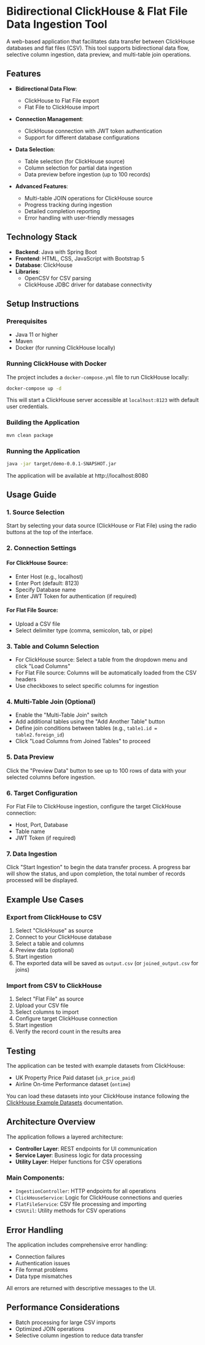 # Bidirectional ClickHouse & Flat File Data Ingestion Tool

A web-based application that facilitates data transfer between ClickHouse databases and flat files (CSV). This tool supports bidirectional data flow, selective column ingestion, data preview, and multi-table join operations.

## Features

- **Bidirectional Data Flow**: 
  - ClickHouse to Flat File export
  - Flat File to ClickHouse import
  
- **Connection Management**:
  - ClickHouse connection with JWT token authentication
  - Support for different database configurations
  
- **Data Selection**:
  - Table selection (for ClickHouse source)
  - Column selection for partial data ingestion
  - Data preview before ingestion (up to 100 records)
  
- **Advanced Features**:
  - Multi-table JOIN operations for ClickHouse source
  - Progress tracking during ingestion
  - Detailed completion reporting
  - Error handling with user-friendly messages

## Technology Stack

- **Backend**: Java with Spring Boot
- **Frontend**: HTML, CSS, JavaScript with Bootstrap 5
- **Database**: ClickHouse
- **Libraries**:
  - OpenCSV for CSV parsing
  - ClickHouse JDBC driver for database connectivity

## Setup Instructions

### Prerequisites

- Java 11 or higher
- Maven
- Docker (for running ClickHouse locally)

### Running ClickHouse with Docker

The project includes a `docker-compose.yml` file to run ClickHouse locally:

```bash
docker-compose up -d
```

This will start a ClickHouse server accessible at `localhost:8123` with default user credentials.

### Building the Application

```bash
mvn clean package
```

### Running the Application

```bash
java -jar target/demo-0.0.1-SNAPSHOT.jar
```

The application will be available at http://localhost:8080

## Usage Guide

### 1. Source Selection

Start by selecting your data source (ClickHouse or Flat File) using the radio buttons at the top of the interface.

### 2. Connection Settings

#### For ClickHouse Source:
- Enter Host (e.g., localhost)
- Enter Port (default: 8123)
- Specify Database name
- Enter JWT Token for authentication (if required)

#### For Flat File Source:
- Upload a CSV file
- Select delimiter type (comma, semicolon, tab, or pipe)

### 3. Table and Column Selection

- For ClickHouse source: Select a table from the dropdown menu and click "Load Columns"
- For Flat File source: Columns will be automatically loaded from the CSV headers
- Use checkboxes to select specific columns for ingestion

### 4. Multi-Table Join (Optional)

- Enable the "Multi-Table Join" switch
- Add additional tables using the "Add Another Table" button
- Define join conditions between tables (e.g., `table1.id = table2.foreign_id`)
- Click "Load Columns from Joined Tables" to proceed

### 5. Data Preview

Click the "Preview Data" button to see up to 100 rows of data with your selected columns before ingestion.

### 6. Target Configuration

For Flat File to ClickHouse ingestion, configure the target ClickHouse connection:
- Host, Port, Database
- Table name
- JWT Token (if required)

### 7. Data Ingestion

Click "Start Ingestion" to begin the data transfer process. A progress bar will show the status, and upon completion, the total number of records processed will be displayed.

## Example Use Cases

### Export from ClickHouse to CSV

1. Select "ClickHouse" as source
2. Connect to your ClickHouse database
3. Select a table and columns
4. Preview data (optional)
5. Start ingestion
6. The exported data will be saved as `output.csv` (or `joined_output.csv` for joins)

### Import from CSV to ClickHouse

1. Select "Flat File" as source
2. Upload your CSV file
3. Select columns to import
4. Configure target ClickHouse connection
5. Start ingestion
6. Verify the record count in the results area

## Testing

The application can be tested with example datasets from ClickHouse:

- UK Property Price Paid dataset (`uk_price_paid`)
- Airline On-time Performance dataset (`ontime`)

You can load these datasets into your ClickHouse instance following the [ClickHouse Example Datasets](https://clickhouse.com/docs/getting-started/example-datasets) documentation.

## Architecture Overview

The application follows a layered architecture:

- **Controller Layer**: REST endpoints for UI communication
- **Service Layer**: Business logic for data processing
- **Utility Layer**: Helper functions for CSV operations

### Main Components:

- `IngestionController`: HTTP endpoints for all operations
- `ClickHouseService`: Logic for ClickHouse connections and queries
- `FlatFileService`: CSV file processing and importing
- `CSVUtil`: Utility methods for CSV operations

## Error Handling

The application includes comprehensive error handling:
- Connection failures
- Authentication issues
- File format problems
- Data type mismatches

All errors are returned with descriptive messages to the UI.

## Performance Considerations

- Batch processing for large CSV imports
- Optimized JOIN operations
- Selective column ingestion to reduce data transfer
